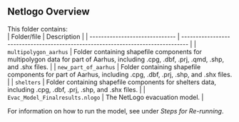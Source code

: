 ## Netlogo Overview
This folder contains:  
| Folder/file                        | Description                                                                          |
| ------------------------------ | -------------------------------------------------------------------------------- |
| ```multipolygon_aarhus```       | Folder containing shapefile components for multipolygon data for part of Aarhus, including .cpg, .dbf, .prj, .qmd, .shp, and .shx files.               | 
| ```new_part_of_aarhus```        | Folder containing shapefile components for part of Aarhus, including .cpg, .dbf, .prj, .shp, and .shx files.               | 
| ```shelters```      | Folder containing shapefile components for shelters data, including .cpg, .dbf, .prj, .shp, and .shx files.               |
| ```Evac_Model_Finalresults.nlogo```          | The NetLogo evacuation model.  | 

For information on how to run the model, see under *Steps for Re-running*.